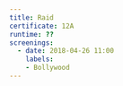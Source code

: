 ```yaml
---
title: Raid
certificate: 12A
runtime: ??
screenings:
  - date: 2018-04-26 11:00
    labels:
    - Bollywood
---
```

